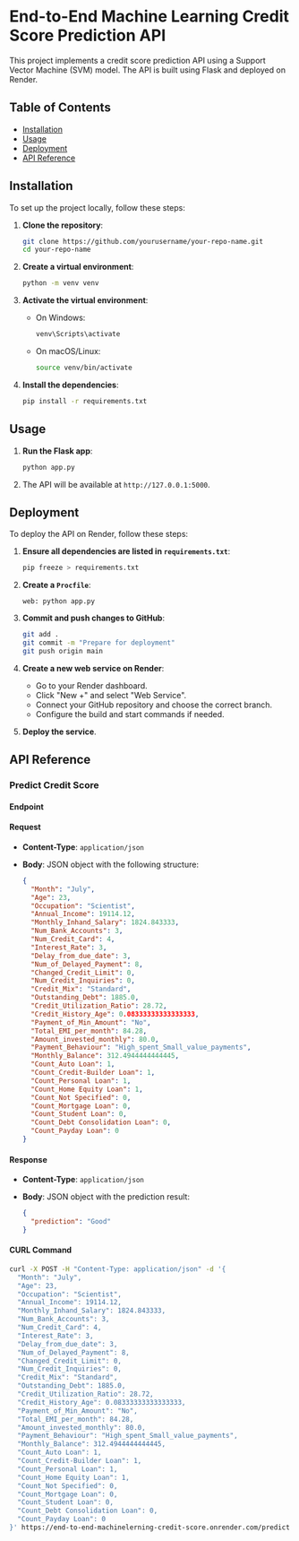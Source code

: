 
# End-to-End Machine Learning Credit Score Prediction API

This project implements a credit score prediction API using a Support Vector Machine (SVM) model. The API is built using Flask and deployed on Render.

## Table of Contents

- [Installation](#installation)
- [Usage](#usage)
- [Deployment](#deployment)
- [API Reference](#api-reference)

## Installation

To set up the project locally, follow these steps:

1. **Clone the repository**:
    ```sh
    git clone https://github.com/yourusername/your-repo-name.git
    cd your-repo-name
    ```

2. **Create a virtual environment**:
    ```sh
    python -m venv venv
    ```

3. **Activate the virtual environment**:
    - On Windows:
      ```sh
      venv\Scripts\activate
      ```
    - On macOS/Linux:
      ```sh
      source venv/bin/activate
      ```

4. **Install the dependencies**:
    ```sh
    pip install -r requirements.txt
    ```

## Usage

1. **Run the Flask app**:
    ```sh
    python app.py
    ```

2. The API will be available at `http://127.0.0.1:5000`.

## Deployment

To deploy the API on Render, follow these steps:

1. **Ensure all dependencies are listed in `requirements.txt`**:
    ```sh
    pip freeze > requirements.txt
    ```

2. **Create a `Procfile`**:
    ```
    web: python app.py
    ```

3. **Commit and push changes to GitHub**:
    ```sh
    git add .
    git commit -m "Prepare for deployment"
    git push origin main
    ```

4. **Create a new web service on Render**:
    - Go to your Render dashboard.
    - Click "New +" and select "Web Service".
    - Connect your GitHub repository and choose the correct branch.
    - Configure the build and start commands if needed.

5. **Deploy the service**.

## API Reference

### Predict Credit Score

#### Endpoint

#### Request

- **Content-Type**: `application/json`
- **Body**: JSON object with the following structure:

    ```json
    {
      "Month": "July",
      "Age": 23,
      "Occupation": "Scientist",
      "Annual_Income": 19114.12,
      "Monthly_Inhand_Salary": 1824.843333,
      "Num_Bank_Accounts": 3,
      "Num_Credit_Card": 4,
      "Interest_Rate": 3,
      "Delay_from_due_date": 3,
      "Num_of_Delayed_Payment": 8,
      "Changed_Credit_Limit": 0,
      "Num_Credit_Inquiries": 0,
      "Credit_Mix": "Standard",
      "Outstanding_Debt": 1885.0,
      "Credit_Utilization_Ratio": 28.72,
      "Credit_History_Age": 0.08333333333333333,
      "Payment_of_Min_Amount": "No",
      "Total_EMI_per_month": 84.28,
      "Amount_invested_monthly": 80.0,
      "Payment_Behaviour": "High_spent_Small_value_payments",
      "Monthly_Balance": 312.4944444444445,
      "Count_Auto Loan": 1,
      "Count_Credit-Builder Loan": 1,
      "Count_Personal Loan": 1,
      "Count_Home Equity Loan": 1,
      "Count_Not Specified": 0,
      "Count_Mortgage Loan": 0,
      "Count_Student Loan": 0,
      "Count_Debt Consolidation Loan": 0,
      "Count_Payday Loan": 0
    }
    ```

#### Response

- **Content-Type**: `application/json`
- **Body**: JSON object with the prediction result:

    ```json
    {
      "prediction": "Good"
    }
    ```

####  CURL Command

```sh
curl -X POST -H "Content-Type: application/json" -d '{
  "Month": "July",
  "Age": 23,
  "Occupation": "Scientist",
  "Annual_Income": 19114.12,
  "Monthly_Inhand_Salary": 1824.843333,
  "Num_Bank_Accounts": 3,
  "Num_Credit_Card": 4,
  "Interest_Rate": 3,
  "Delay_from_due_date": 3,
  "Num_of_Delayed_Payment": 8,
  "Changed_Credit_Limit": 0,
  "Num_Credit_Inquiries": 0,
  "Credit_Mix": "Standard",
  "Outstanding_Debt": 1885.0,
  "Credit_Utilization_Ratio": 28.72,
  "Credit_History_Age": 0.08333333333333333,
  "Payment_of_Min_Amount": "No",
  "Total_EMI_per_month": 84.28,
  "Amount_invested_monthly": 80.0,
  "Payment_Behaviour": "High_spent_Small_value_payments",
  "Monthly_Balance": 312.4944444444445,
  "Count_Auto Loan": 1,
  "Count_Credit-Builder Loan": 1,
  "Count_Personal Loan": 1,
  "Count_Home Equity Loan": 1,
  "Count_Not Specified": 0,
  "Count_Mortgage Loan": 0,
  "Count_Student Loan": 0,
  "Count_Debt Consolidation Loan": 0,
  "Count_Payday Loan": 0
}' https://end-to-end-machinelerning-credit-score.onrender.com/predict

